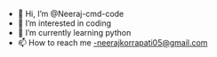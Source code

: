 - 👋 Hi, I’m @Neeraj-cmd-code
- 👀 I’m interested in coding
- 🌱 I’m currently learning python
- 📫 How to reach me -neerajkorrapati05@gmail.com

<!---
Neeraj-cmd-code/Neeraj-cmd-code is a ✨ special ✨ repository because its `README.md` (this file) appears on your GitHub profile.
You can click the Preview link to take a look at your changes.
--->
